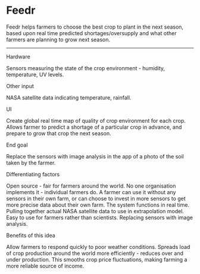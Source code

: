 # Feedr

Feedr helps farmers to choose the best crop to plant in the next season, based upon real time predicted shortages/oversupply and what other farmers are planning to grow next season.

---

Hardware

Sensors measuring the state of the crop environment - humidity, temperature, UV levels.

Other input

NASA satellite data indicating temperature, rainfall.


UI

Create global real time map of quality of crop environment for each crop. Allows farmer to predict a shortage of a particular crop in advance, and prepare to grow that crop the next season.


End goal

Replace the sensors with image analysis in the app of a photo of the soil taken by the farmer.


Differentiating factors

Open source - fair for farmers around the world.
No one organisation implements it - individual farmers do. A farmer can use it without any sensors in their own farm, or can choose to invest in more sensors to get more precise data about their own farm.
The system functions in real time.
Pulling together actual NASA satellite data to use in extrapolation model.
Easy to use for farmers rather than scientists.
Replacing sensors with image analysis.

Benefits of this idea

Allow farmers to respond quickly to poor weather conditions. Spreads load of crop production around the world more efficiently - reduces over and under production. This smooths crop price fluctuations, making farming a more reliable source of income.
